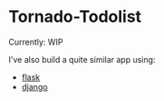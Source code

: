 # Tornado-Todolist

Currently: WIP

I've also build a quite similar app using:
* [flask](https://github.com/rtzll/flask-todolist)
* [django](https://github.com/rtzll/django-todolist)
